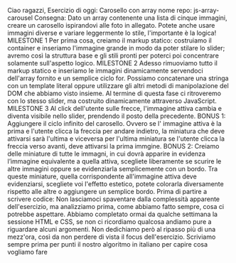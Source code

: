 
Ciao ragazzi,
Esercizio di oggi: Carosello con array
nome repo: js-array-carousel
Consegna:
Dato un array contenente una lista di cinque immagini, creare un carosello ispirandovi alle foto in allegato. Potete anche usare immagini diverse e variare leggermente lo stile, l'importante è la logica!
MILESTONE 1
Per prima cosa, creiamo il markup statico: costruiamo il container e inseriamo l'immagine grande in modo da poter stilare lo slider; avremo così la struttura base e gli stili pronti per poterci poi concentrare solamente sull'aspetto logico.
MILESTONE 2
Adesso rimuoviamo tutto il markup statico e inseriamo le immagini dinamicamente servendoci dell'array fornito e un semplice ciclo for. Possiamo concatenare una stringa con un template literal oppure utilizzare gli altri metodi di manipolazione del DOM che abbiamo visto insieme. Al termine di questa fase ci ritroveremo con lo stesso slider, ma costruito dinamicamente attraverso JavaScript.
MILESTONE 3
Al click dell'utente sulle frecce, l'immagine attiva cambia e diventa visibile nello slider, prendendo il posto della precedente.
BONUS 1:
Aggiungere il ciclo infinito del carosello. Ovvero se l' immagine attiva è la prima e l'utente clicca la freccia per andare indietro, la miniatura che deve attivarsi sarà l'ultima e viceversa per l'ultima miniatura se l'utente clicca la freccia verso avanti, deve attivarsi la prima immgine.
BONUS 2:
Creiamo delle miniature di tutte le immagni, in cui dovrà apparire in evidenza l’immagine equivalente a quella attiva, scegliete liberamente se scurire le altre immagini oppure se evidenziarla semplicemente con un bordo. Tra queste miniature, quella corrispondente all'immagine attiva deve evidenziarsi, scegliete voi l'effetto estetico, potete colorarla diversamente rispetto alle altre o aggiungere un semplice bordo.
Prima di partire a scrivere codice:
Non lasciamoci spaventare dalla complessità apparente dell'esercizio, ma analizziamo prima, come abbiamo fatto sempre, cosa ci potrebbe aspettare. Abbiamo completato ormai da qualche settimana la sessione HTML e CSS, se non ci ricordiamo qualcosa andiamo pure a riguardare alcuni argomenti. Non dedichiamo però al ripasso più di una mezz'ora, così da non perdere di vista il focus dell'esercizio.
Scriviamo sempre prima per punti il nostro algoritmo in italiano per capire cosa vogliamo fare